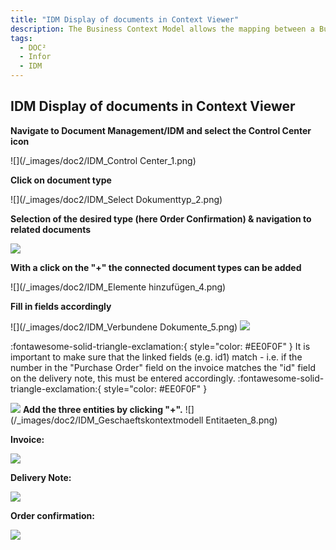 ```yaml
---
title: "IDM Display of documents in Context Viewer"
description: The Business Context Model allows the mapping between a Business Context Model and a Search Query to be specified. 
tags:
  - DOC²
  - Infor
  - IDM
---
```

## IDM Display of documents in Context Viewer

**Navigate to Document Management/IDM and select the Control Center icon**

![](/_images/doc2/IDM_Control Center_1.png)

**Click on document type**

![](/_images/doc2/IDM_Select Dokumenttyp_2.png)

**Selection of the desired type (here Order Confirmation) & navigation to related documents**

![](/_images/doc2/IDM_Dokumenttyp_3.png)

**With a click on the "+" the connected document types can be added**

![](/_images/doc2/IDM_Elemente hinzufügen_4.png)

**Fill in fields accordingly**

![](/_images/doc2/IDM_Verbundene Dokumente_5.png)
![](/_images/doc2/IDM_Dokumenteinstellungen_6.png)

:fontawesome-solid-triangle-exclamation:{ style="color: #EE0F0F" }
It is important to make sure that the linked fields (e.g. id1) match - i.e. if the number in the "Purchase Order" field on the invoice matches the "id" field on the delivery note, this must be entered accordingly.
:fontawesome-solid-triangle-exclamation:{ style="color: #EE0F0F" }

![](/_images/doc2/IDM_Geschaeftskontextmodell_7.png)
**Add the three entities by clicking "+".**
![](/_images/doc2/IDM_Geschaeftskontextmodell Entitaeten_8.png)

**Invoice:**

![](/_images/doc2/IDM_PurchaseOrder_9.png)

**Delivery Note:**

![](/_images/doc2/IDM_Lieferschein_10.png)

**Order confirmation:**

![](/_images/doc2/IDM_Auftragsbestaetigung_11.png)



